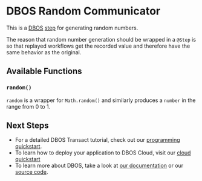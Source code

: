 # DBOS Random Communicator

This is a [DBOS](https://docs.dbos.dev/) [step](https://docs.dbos.dev/tutorials/communicator-tutorial) for generating random numbers.

The reason that random number generation should be wrapped in a `@Step` is so that replayed workflows get the recorded value and therefore have the same behavior as the original.

## Available Functions

### `random()`
`random` is a wrapper for `Math.random()` and similarly produces a `number` in the range from 0 to 1.

## Next Steps
- For a detailed DBOS Transact tutorial, check out our [programming quickstart](https://docs.dbos.dev/getting-started/quickstart-programming).
- To learn how to deploy your application to DBOS Cloud, visit our [cloud quickstart](https://docs.dbos.dev/getting-started/quickstart-cloud/)
- To learn more about DBOS, take a look at [our documentation](https://docs.dbos.dev/) or our [source code](https://github.com/dbos-inc/dbos-transact).
